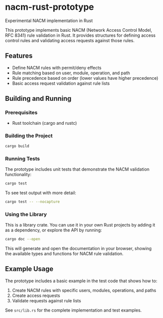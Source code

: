 # nacm-rust-prototype
Experimental NACM implementation in Rust

This prototype implements basic NACM (Network Access Control Model, RFC 8341) rule validation in Rust. It provides structures for defining access control rules and validating access requests against those rules.

## Features

- Define NACM rules with permit/deny effects
- Rule matching based on user, module, operation, and path
- Rule precedence based on order (lower values have higher precedence)
- Basic access request validation against rule lists

## Building and Running

### Prerequisites
- Rust toolchain (cargo and rustc)

### Building the Project
```bash
cargo build
```

### Running Tests
The prototype includes unit tests that demonstrate the NACM validation functionality:

```bash
cargo test
```

To see test output with more detail:
```bash
cargo test -- --nocapture
```

### Using the Library
This is a library crate. You can use it in your own Rust projects by adding it as a dependency, or explore the API by running:

```bash
cargo doc --open
```

This will generate and open the documentation in your browser, showing the available types and functions for NACM rule validation.

## Example Usage

The prototype includes a basic example in the test code that shows how to:
1. Create NACM rules with specific users, modules, operations, and paths
2. Create access requests
3. Validate requests against rule lists

See `src/lib.rs` for the complete implementation and test examples.
